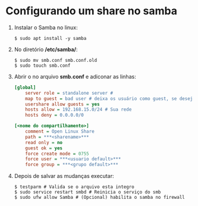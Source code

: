 # Configurando um share no samba

1. Instalar o Samba no linux:

    ~~~ terminal
    $ sudo apt install -y samba
    ~~~

2. No diretório **/etc/samba/**:

    ~~~ terminal
    $ sudo mv smb.conf smb.conf.old
    $ sudo touch smb.conf
    ~~~

3. Abrir o no arquivo **smb.conf** e adiconar as linhas:

    ~~~ INI
    [global]
        server role = standalone server #
        map to guest = bad user # deixa os usuário como guest, se desejar que fiquem sem acesso user "never"
        usershare allow guests = yes
        hosts allow = 192.168.15.0/24 # Sua rede
        hosts deny = 0.0.0.0/0

    [<nome do compartilhamento>]
        comment = Open Linux Share
        path = ***<sharename>***
        read only = no
        guest ok = yes
        force create mode = 0755
        force user = ***<usuario default>***
        force group = ***<grupo default>***
    ~~~

4. Depois de salvar as mudanças executar:

    ~~~ terminal
    $ testparm # Valida se o arquivo esta integro
    $ sudo service restart smbd # Reinicia o serviço do smb
    $ sudo ufw allow Samba # (Opcional) habilita o samba no firewall
    ~~~
